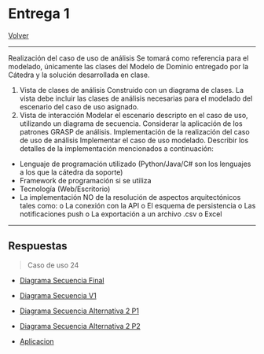 # Entrega 1

[Volver](../README.md)

---
Realización del caso de uso de análisis
Se tomará como referencia para el modelado, únicamente las clases del Modelo de Dominio entregado por la Cátedra y la
solución desarrollada en clase.

1. Vista de clases de análisis
Construido con un diagrama de clases.
La vista debe incluir las clases de análisis necesarias para el modelado del escenario del caso de uso asignado.
2. Vista de interacción
Modelar el escenario descripto en el caso de uso, utilizando un diagrama de secuencia. Considerar la aplicación de
los patrones GRASP de análisis.
Implementación de la realización del caso de uso de análisis
Implementar el caso de uso modelado.
Describir los detalles de la implementación mencionados a continuación:

- Lenguaje de programación utilizado (Python/Java/C# son los lenguajes a los que la cátedra da soporte)
- Framework de programación si se utiliza
- Tecnología (Web/Escritorio)
- La implementación NO de la resolución de aspectos arquitectónicos tales como:
o La conexión con la API
o El esquema de persistencia
o Las notificaciones push
o La exportación a un archivo .csv o Excel

---

## Respuestas

> Caso de uso 24

- [Diagrama Secuencia Final](./Diagramas/Diagrama%20de%20Secuencia%20CU%2024%20final.pdf)

- [Diagrama Secuencia V1](./Diagramas/Diagrama%20de%20Secuencia%20CU%2024.pdf)
- [Diagrama Secuencia Alternativa 2 P1](./Diagramas/Diagrama%20de%20Secuencia%20PPI%20-%20Parte%202.pdf)
- [Diagrama Secuencia Alternativa 2 P2](./Diagramas/Diagrama%20de%20Secuencia%20PPI%20-%20Parte%201.pdf)

- [Aplicacion](./Codigo/Aplicacion.py)
